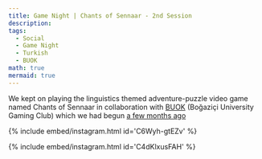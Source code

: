 ```yaml
---
title: Game Night | Chants of Sennaar - 2nd Session
description:
tags:
  - Social
  - Game Night
  - Turkish
  - BUOK
math: true
mermaid: true
---
```


We kept on playing the linguistics themed adventure-puzzle video game named Chants of Sennaar in collaboration with [BUOK](https://instagram.com/boun_buok) (Boğaziçi University Gaming Club) which we had begun [a few months ago](/posts/chants-of-sennaar-1)

{% include embed/instagram.html id='C6Wyh-gtEZv' %}

{% include embed/instagram.html id='C4dKlxusFAH' %}